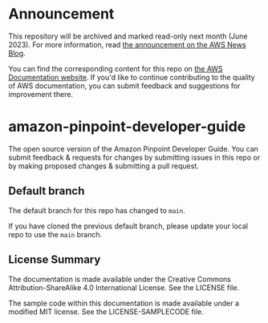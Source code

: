 # Announcement

This repository will be archived and marked read-only next month (June 2023). For more information, read [the announcement on the AWS News Blog](https://aws.amazon.com/blogs/aws/retiring-the-aws-documentation-on-github/).

You can find the corresponding content for this repo on [the AWS Documentation website](https://docs.aws.amazon.com/pinpoint/latest/developerguide). If you'd like to continue contributing to the quality of AWS documentation, you can submit feedback and suggestions for improvement there.

# amazon-pinpoint-developer-guide

The open source version of the Amazon Pinpoint Developer Guide. You can submit feedback & requests for changes by submitting issues in this repo or by making proposed changes & submitting a pull request.

## Default branch

The default branch for this repo has changed to `main`. 

If you have cloned the previous default branch, please update your local repo to use the `main` branch. 

## License Summary

The documentation is made available under the Creative Commons Attribution-ShareAlike 4.0 International License. See the LICENSE file.

The sample code within this documentation is made available under a modified MIT license. See the LICENSE-SAMPLECODE file.

